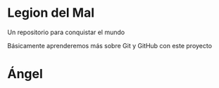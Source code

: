 # Legion del Mal
Un repositorio para conquistar el mundo

Básicamente aprenderemos más sobre Git y GitHub con este proyecto

# Ángel
